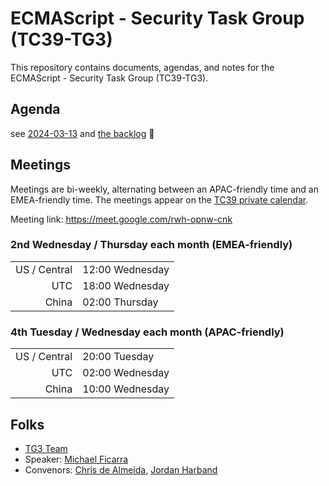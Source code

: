 # ECMAScript - Security Task Group (TC39-TG3)

This repository contains documents, agendas, and notes for the ECMAScript - Security Task Group (TC39-TG3).

## Agenda

see [2024-03-13](meetings/2024/2024-03-13.md) and [the backlog](meetings/backlog.md) 👀

## Meetings

Meetings are bi-weekly, alternating between an APAC-friendly time and an EMEA-friendly time. The meetings appear on the [TC39 private calendar](https://github.com/tc39/Reflector#tc39-private-calendar).

Meeting link: <https://meet.google.com/rwh-opnw-cnk>

<!-- DST below -->

<!--
### 2nd Wednesday / Thursday each month (EMEA-friendly)

|              |                 |
| -----------: | --------------- |
| US / Central | 12:00 Wednesday |
|          UTC | 17:00 Wednesday |
|        China | 01:00 Thursday  |

### 4th Tuesday / Wednesday each month (APAC-friendly)

|              |                 |
| -----------: | --------------- |
| US / Central | 20:00 Tuesday   |
|          UTC | 01:00 Wednesday |
|        China | 09:00 Wednesday |
-->

<!-- not DST below -->

### 2nd Wednesday / Thursday each month (EMEA-friendly)

|              |                 |
| -----------: | --------------- |
| US / Central | 12:00 Wednesday |
|          UTC | 18:00 Wednesday |
|        China | 02:00 Thursday  |

### 4th Tuesday / Wednesday each month (APAC-friendly)

|              |                 |
| -----------: | --------------- |
| US / Central | 20:00 Tuesday   |
|          UTC | 02:00 Wednesday |
|        China | 10:00 Wednesday |

## Folks

- [TG3 Team](https://github.com/orgs/tc39/teams/tg3)
- Speaker: [Michael Ficarra](https://github.com/michaelficarra)
- Convenors: [Chris de Almeida](https://github.com/ctcpip), [Jordan Harband](https://github.com/ljharb)
